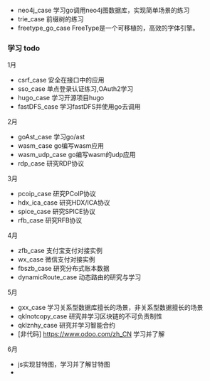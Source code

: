 ###
- neo4j_case  学习go调用neo4j图数据库，实现简单场景的练习
- trie_case 前缀树的练习
- freetype_go_case  FreeType是一个可移植的，高效的字体引擎。

### 学习 todo

1月
- csrf_case 安全在接口中的应用
- sso_case 单点登录认证练习,OAuth2学习
- hugo_case  学习开源项目hugo
- fastDFS_case  学习fastDFS并使用go去调用

2月
- goAst_case 学习go/ast
- wasm_case go编写wasm应用 
- wasm_udp_case go编写wasm的udp应用
- rdp_case  研究RDP协议

3月
- pcoip_case  研究PCoIP协议
- hdx_ica_case  研究HDX/ICA协议
- spice_case  研究SPICE协议
- rfb_case  研究RFB协议

4月
- zfb_case 支付宝支付对接实例
- wx_case 微信支付对接实例
- fbszb_case 研究分布式账本数据
- dynamicRoute_case 动态路由的研究与学习

5月
- gxx_case 学习关系型数据库擅长的场景，非关系型数据擅长的场景
- qklnotcopy_case 研究并学习区块链的不可负责制性
- qklznhy_case 研究并学习智能合约
- [非代码] https://www.odoo.com/zh_CN 学习并了解

6月 
- js实现甘特图，学习并了解甘特图
- 